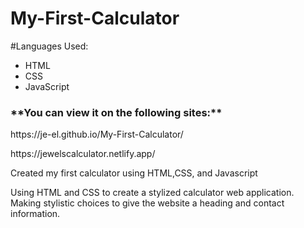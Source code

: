 # My-First-Calculator
#Languages Used:
- HTML
- CSS
- JavaScript
<h3>
**You can view it on the following sites:**
</h3>
<p>
https://je-el.github.io/My-First-Calculator/
</p>
<p>
https://jewelscalculator.netlify.app/
</p>
<p>
Created my first calculator using HTML,CSS, and Javascript

Using HTML and CSS to create a stylized calculator web application. 
Making stylistic choices to give the website a heading and contact information.
  </p>
